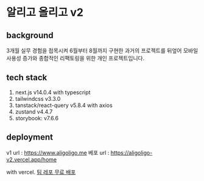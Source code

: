 # 알리고 올리고 v2

## background

3개월 실무 경험을 접목시켜 6월부터 8월까지 구현한 과거의 프로젝트를 뒤엎어 모바일 사용성 증가와 종합적인 리팩토링을 위한 개인 프로젝트입니다.

## tech stack

1. next.js v14.0.4 with typescript
2. tailwindcss v3.3.0
3. tanstack/react-query v5.8.4 with axios
4. zustand v4.4.7
5. storybook: v7.6.6

## deployment
v1 url : https://www.aligoligo.me
베포 url : https://aligoligo-v2.vercel.app/home

with vercel.
[팀 레포 무료 배포](https://velog.io/@rmaomina/organization-vercel-hobby-deploy)

